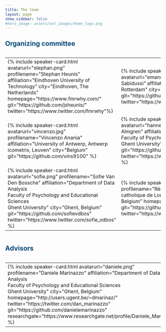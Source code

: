 ```yaml
---
title: The team
layout: page
show_sidebar: false
#hero_image: assets/ext_images/Home_logo.png
---
```


## <span style="color:#004777"> Organizing committee </span>

<div style="overflow-x:auto;">
<table border="0" cellpadding="0 15px 0 15px;">

<tr>
<td width="500px" align="left" valign="center">
<a name="stephan"></a>
{% include speaker-card.html
  avatarurl="stephan.png"
  profilename="Stephan Heunis"
  affiliation="Eindhoven University of Technology"
  city="Eindhoven, The Netherlands"
  homepage="https://www.fmrwhy.com/"
  git="https://github.com/jsheunis/"
  twitter="https://www.twitter.com/fmrwhy"%}
</td>

<td width="500px" align="left" valign="center">
<a name="emanoel"></a>
{% include speaker-card.html
  avatarurl="emanoel.jpg"
  profilename="Emanoel Sabidussi"
  affiliation="University Medical Center Rotterdam"
  city="Rotterdam, The Netherlands"
  git="https://github.com/Emanoel-sabidussi"
  twitter="https://www.twitter.com/sabidussi"%}
</td>
</tr>

<tr>
<td width="50%" align="left" valign="center">
<a name="vincenzo"></a>
{% include speaker-card.html
  avatarurl="vincenzo.jpg"
  profilename="Vincenzo Anania"
  affiliation="University of Antwerp, Antwerp <br> icometrix, Leuven"
  city="Belgium"
  git="https://github.com/vins9100" %}
</td>

<td width="50%" align="left" valign="center"> 
<a name="hannes"></a>
{% include speaker-card.html
  avatarurl="hannes.png"
  profilename="Hannes Almgren"
  affiliation="Department of Data Analysis <br> Faculty of Psychology and Educational Sciences <br> Ghent University"
  city="Ghent, Belgium"
  git="https://github.com/halmgren"
  twitter="https://www.twitter.com/Hannes_Almgren" %}  
</td>
</tr>

<tr>
<td width="50%" align="left" valign="center">
<a name="sofie"></a>
{% include speaker-card.html
  avatarurl="sofie.png"
  profilename="Sofie Van Den Bossche"
  affiliation="Department of Data Analysis <br> Faculty of Psychology and Educational Sciences <br> Ghent University"
  city="Ghent, Belgium"
  git="https://github.com/sofievdbos"
  twitter="https://www.twitter.com/sofie_vdbos" %}
</td>

<td width="50%" align="left" valign="center">
<a name="remi"></a>
{% include speaker-card.html
  avatarurl="remi.png"
  profilename="Rémi Gau"
  affiliation="Université catholique de Louvain"
  city="Louvain-la-Neuve, Belgium"
  homepage="https://remi-gau.github.io/"
  git="https://github.com/Remi-Gau"
  twitter="https://www.twitter.com/RemiGau"%}
</td>
</tr>
</table>
</div>

## <span style="color:#004777"> Advisors </span>

<div style="overflow-x:auto;">
<table border="0" cellpadding="0 15px 0 15px;">

<tr>
<td width="50%" align="left" valign="center">
<a name="daniele"></a>
{% include speaker-card.html
  avatarurl="daniele.png"
  profilename="Daniele Marinazzo"
  affiliation="Department of Data Analysis <br>Faculty of Psychology and Educational Sciences <br>Ghent University"
  city="Ghent, Belgium"
  homepage="http://users.ugent.be/~dmarinaz/"
  twitter="https://twitter.com/dan_marinazzo"                                                           git="https://github.com/danielemarinazzo"
  researchgate="https://www.researchgate.net/profile/Daniele_Marinazzo" %}
</td>

<td width="50%" align="left" valign="center">
<a name="natalia"></a>
{% include speaker-card.html
  avatarurl="natalia.png"
  profilename="Natalia Bielczyk"
  twitter="https://www.twitter.com/nbielczyk_neuro"%}
</td>
</tr>
</table>
</div>
